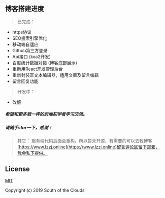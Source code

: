 ## 博客搭建进度
> 已完成：

   - https协议
   - SEO搜索引擎优化
   - 移动端自适应
   - Github第三方登录
   - Api接口 (koa2开发)
   - 百度统计数据对接 (博客底部展示)
   - 重新用React开发管理后台
   - 重新封装富文本编辑器，适用文章及留言编辑
   - 留言回复功能

> 开发中：
   - 改版

 
##### 希望和更多我一样的前端初学者学习交流。
##### 请随手star一下，感谢！  

> 其它： 服务端代码后面会重构，所以暂未开源，有需要的可以去我博客[https://www.lzzj.online](https://www.lzzj.online)留言评论区留下邮箱，我会私下提供。


## License

[MIT](http://opensource.org/licenses/MIT)

Copyright (c) 2019 South of the Clouds
